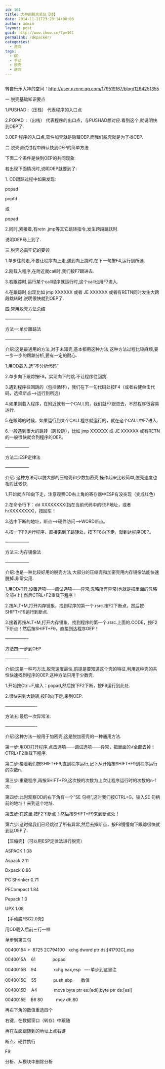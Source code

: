 ```yaml
---
id: 161
title: 大神的脱壳笔记【转】
date: 2014-11-21T23:20:14+00:00
author: admin
layout: post
guid: http://www.ikow.cn/?p=161
permalink: /depacker/
categories:
  - 逆向
tags:
  - OD
  - 手动
  - 脱壳
  - 逆向
---
```

<img src="http://kowapp.u.qiniudn.com/od.jpg" alt="" border="0" />

转自乐乐大神的空间：<http://user.qzone.qq.com/179519167/blog/1264251355>

一.脱壳基础知识要点
  
1.PUSHAD :（压栈） 代表程序的入口点
  
2.POPAD  :（出栈） 代表程序的出口点，与PUSHAD想对应.看到这个,就说明快到OEP了.
  
3.OEP:程序的入口点,软件加壳就是隐藏OEP.而我们脱壳就是为了找OEP.

二.脱壳调试过程中辨认快到OEP的简单方法
  
下面二个条件是快到OEP的共同现象:
  
若出现下面情况时,说明OEP就要到了:
  
1. OD跟踪过程中如果发现:
  
popad
  
popfd
  
或
  
popad
  
2.同时,紧接着,有retn ,jmp等其它跳转指令,发生跨段跳跃时.
  
说明OEP马上到了.

三.脱壳必需牢记的要领
  
1.单步往前走,不要让程序向上走,遇到向上跳时,在下一句按F4,运行到所选.
  
2.刚载入程序,在附近就call时,我们按F7跟进去.
  
3.若跟踪时,运行某个call程序就运行时,这个call也用F7进入.
  
4.在跟踪时,出现比如 jmp XXXXXX 或者 JE XXXXXX 或者有RETN同时发生大跨段跳转时,说明很快就到OEP了.

四.常用脱壳方法总结
  
&#8212;&#8212;&#8212;&#8212;&#8212;&#8212;
  
方法一:单步跟踪法
  
&#8212;&#8212;&#8212;&#8212;&#8212;&#8212;
  
介绍:这是最通用的方法,对于未知壳,基本都用这种方法,这种方法过程比较麻烦,要一步一步的跟踪分析,要有一定的耐心.
  
1.用OD载入,选&#8221;不分析代码&#8221;
  
2.单步向下跟踪按F8，实现向下的跳.不让程序往回跳.
  
3.遇到程序往回跳的（包括循环），我们在下一句代码处按F4（或者右健单击代码，选择断点——>运行到所选）
  
4.如果刚载入程序，在附近就有一个CALL的，我们就F7跟进去，不然程序很容易运行.
  
5.在跟踪的时候，如果运行到某个CALL程序就运行的，就在这个CALL中F7进入.
  
6.一般遇到很大的跳转（跨段跳），比如 jmp XXXXXX 或 JE XXXXXX 或有RETN的一般很快就会到程序的OEP。

&#8212;&#8212;&#8212;&#8212;&#8212;&#8211;
  
方法二:ESP定律法
  
&#8212;&#8212;&#8212;&#8212;&#8212;&#8211;
  
介绍: 这种方法可以脱大部的压缩壳和少数加密壳,操作起来比较简单,脱壳速度也相对比较快.
  
1.开始就点F8向下走，注意观察OD右上角的寄存器中ESP有没突现（变成红色）
  
2.在命令行下：dd XXXXXXXX(指在当前代码中的ESP地址，或者hrXXXXXXXX)，按回车！
  
3.选中下断的地址，断点&#8212;>硬件访问&#8212;>WORD断点。
  
4.按一下F9运行程序，直接来到了跳转处，按下F8向下走，就到达程序OEP。
  
&#8212;&#8212;&#8212;&#8212;&#8212;&#8211;
  
方法三:内存镜像法
  
&#8212;&#8212;&#8212;&#8212;&#8212;&#8211;
  
介绍:也是一种比较好用的脱壳方法,大部分的压缩壳和加密壳用内存镜像法能快速脱掉.非常实用.
  
1.用OD打开,设置选项——调试选项——异常,忽略所有异常(也就是把里面的忽略全部√上),然后CTRL+F2重载下程序！
  
2.按ALT+M,打开内存镜象，找到程序的第一个.rsrc.按F2下断点，然后按SHIFT+F9运行到断点.
  
3.接着再按ALT+M,打开内存镜象，找到程序的第一个.rsrc.上面的.CODE，按F2下断点！然后按SHIFT+F9，直接到达程序OEP！
  
&#8212;&#8212;&#8212;&#8212;&#8212;-
  
方法四:一步到OEP
  
&#8212;&#8212;&#8212;&#8212;&#8212;-
  
介绍:这是一种巧方法,脱壳速度最快,前提是要知道这个壳的特征,利用这种壳的共性快速找到程序的OEP.这种方法只用于少数壳.
  
1.开始按Ctrl+F,输入：popad,然后按下F2下断，按F9运行到此处.

2.很快来到大跳转,按F8向下走,来到OEP.

&#8212;&#8212;&#8212;&#8212;&#8212;&#8212;&#8212;-
  
方法五:最后一次异常法:
  
&#8212;&#8212;&#8212;&#8212;&#8212;&#8212;&#8212;-
  
介绍:这种方法一般用于加密壳,这是脱加密壳的一种通用方法.
  
第一步:用OD打开程序,点击选项——调试选项——异常，把里面的√全部去掉！CTRL+F2重载下程序.
  
第二步:接着我们按SHIFT+F9,直到程序运行,记下从开始按SHIFT+F9到程序运行的次数n.
  
第三步:重载程序,再按SHIFT+F9,这次按的次数为上次让程序运行时的次数的n-1次.
  
第四步:此时观察OD的右下角有一个&#8221;SE 句柄&#8221;,这时我们按CTRL+G，输入SE 句柄前的地址！来到这个地址.
  
第五步:在这里,按F2下断点！然后按SHIFT+F9来到断点处！
  
第六步:这时候我们已经跳过了所有异常,然后去掉断点，按F8慢慢向下跟踪很快就到达OEP了.

【压缩壳】（可以用ESP定律法进行脱壳）
  
ASPACK 1.08
  
Aspack 2.11
  
Dxpack 0.86
  
PC Shrinker 0.71
  
PECompact 1.84
  
Pepack 1.0
  
UPX 1.08

【手动脱FSG2.0壳】
  
用OD载入后前三行一样
  
单步到第三句
  
00400154 >  8725 2C794100   xchg dword ptr ds:[41792C],esp
  
0040015A    61              popad
  
0040015B    94              xchg eax,esp   &#8212;-单步到这里注
  
0040015C    55              push ebp       数值
  
0040015D    A4              movs byte ptr es:[edi],byte ptr ds:[esi]
  
0040015E    B6 80           mov dh,80
  
再右下角的数值重选四个
  
右键，在数据窗口（转存）中跟随
  
再在左面跟随到的地址上点右键
  
断点、硬件执行
  
F9
  
分析、从模块中删除分析